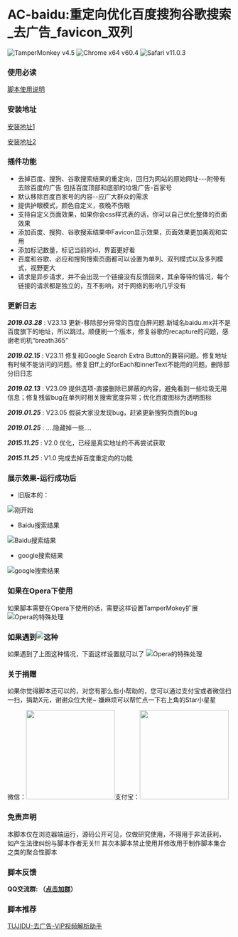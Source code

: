 ﻿# AC-baidu:重定向优化百度搜狗谷歌搜索_去广告_favicon_双列
![TamperMonkey v4.5](https://img.shields.io/badge/TamperMonkey-v4.8-brightgreen.svg) ![Chrome x64 v60.4](https://img.shields.io/badge/Chrome%20x64-v73.0-brightgreen.svg) ![Safari v11.0.3](https://img.shields.io/badge/Safari%20-v12.0-brightgreen.svg)

### 使用必读

[脚本使用说明](https://github.com/langren1353/GM_script/blob/master/help.md)

### 安装地址
[安装地址1](https://greasyfork.org/zh-CN/scripts/14178)

[安装地址2](https://openuserjs.org/scripts/inDarkness/AC-baidu%E9%87%8D%E5%AE%9A%E5%90%91%E4%BC%98%E5%8C%96%E7%99%BE%E5%BA%A6%E6%90%9C%E7%8B%97%E8%B0%B7%E6%AD%8C%E6%90%9C%E7%B4%A2_%E5%8E%BB%E5%B9%BF%E5%91%8A_favicon_%E5%8F%8C%E5%88%97)

### 插件功能

- 去掉百度、搜狗、谷歌搜索结果的重定向，回归为网站的原始网址---附带有去除百度的广告 包括百度顶部和底部的垃圾广告-百家号
- 默认移除百度百家号的内容--应广大群众的需求
- 提供护眼模式，颜色自定义，夜晚不伤眼
- 支持自定义页面效果，如果你会css样式表的话，你可以自己优化整体的页面效果
- 添加百度、搜狗、谷歌搜索结果中Favicon显示效果，页面效果更加美观和实用
- 添加标记数量，标记当前的id，界面更好看
- 百度和谷歌、必应和搜狗搜索页面都可以设置为单列、双列模式以及多列模式，视野更大
- 请求是异步请求，并不会出现一个链接没有反馈回来，其余等待的情况，每个链接的请求都是独立的，互不影响，对于网络的影响几乎没有

### 更新日志

***2019.03.28*** : V23.13 更新-移除部分异常的百度白屏问题.新域名baidu.mx并不是百度旗下的地址，所以跳过。顺便刷一个版本，修复谷歌的recapture的问题，感谢老司机“breath365”

***2019.02.15*** : V23.11 修复和Google Search Extra Button的兼容问题。修复地址有时候不能访问的问题。修复旧ff上的forEach和innerText不能用的问题。删除部分旧日志

***2019.02.13*** : V23.09 提供选项-直接删除已屏蔽的内容，避免看到一些垃圾无用信息；修复残留bug在单列时相关搜索宽度异常；优化百度图标为透明图标

***2019.01.25*** : V23.05 假装大家没发现bug，赶紧更新搜狗页面的bug

***2019.01.25*** : ....隐藏掉一些....

***2015.11.25*** : V2.0 优化，已经是真实地址的不再尝试获取

***2015.11.25*** : V1.0 完成去掉百度重定向的功能

### 展示效果-运行成功后
- 旧版本的：

![刚开始](https://i.loli.net/2019/05/15/5cdbe8bb9de9887898.jpg)
- Baidu搜索结果

![Baidu搜索结果](https://i.loli.net/2019/05/15/5cdbe8d4923c310060.jpg)
- google搜索结果

![google搜索结果](https://i.loli.net/2019/05/15/5cdbe8f80cb8a84810.jpg)

### 如果在Opera下使用
如果脚本需要在Opera下使用的话，需要这样设置TamperMokey扩展
![Opera的特殊处理](https://i.loli.net/2019/05/15/5cdbe9178f0ca24155.jpg)


### 如果遇到![这种](https://i.loli.net/2019/05/15/5cdbe92e1643d80271.jpg)
如果遇到了上图这种情况，下面这样设置就可以了
![Opera的特殊处理](https://i.loli.net/2019/05/15/5cdbe946dfcd688302.jpg)


### 关于捐赠
如果你觉得脚本还可以的，对您有那么些小帮助的，您可以通过支付宝或者微信扫一扫，捐助X元，谢谢众位大佬~
嫌麻烦可以帮忙点一下右上角的Star小星星

微信：<img src="https://i.loli.net/2019/05/15/5cdbe95a32d7950672.jpg" width=200 height=200/>支付宝：<img src="https://i.loli.net/2019/05/15/5cdbe96f55fd899926.jpg" width=200 height=200/>


### 免责声明 
本脚本仅在浏览器端运行，源码公开可见，仅做研究使用，不得用于非法获利， 如产生法律纠纷与脚本作者无关!!!
其次本脚本禁止使用并修改用于制作脚本集合之类的聚合性脚本

### 脚本反馈
**QQ交流群: （[点击加群](https://qm.qq.com/cgi-bin/qm/qr?k=fOg8ij6TuwOAfS8g16GRYNf5YYFu5Crw&jump_from=&auth=-l05paasrPe5zigt5ahdzn_dzXiB1jJ_)）**
### 脚本推荐
[TUJIDU-去广告-VIP视频解析助手](https://greasyfork.org/zh-CN/scripts/371262)
